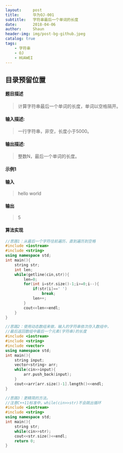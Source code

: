 ```yaml
---
layout:     post
title:      华为OJ-001
subtitle:	字符串最后一个单词的长度
date:       2018-04-06
author:     Shaun
header-img: img/post-bg-github.jpeg
catalog: true
tags:
	- 字符串
    - OJ
    - HUAWEI
---
```


## 目录预留位置

#### 题目描述

> 计算字符串最后一个单词的长度，单词以空格隔开。

#### 输入描述:

> 一行字符串，非空，长度小于5000。

#### 输出描述:

> 整数N，最后一个单词的长度。

#### 示例1

#### 输入

> hello world

#### 输出

> 5



#### 算法实现

```C++
//思路1：从最后一个字符往前遍历，直到遍历到空格
#include <iostream>
#include <string>
using namespace std;
int main(){
    string str;
    int len;
    while(getline(cin,str)){
        len=0;
        for(int i=str.size()-1;i>=0;i--){
            if(str[i]==' ')
                break;
            len++;
        }
        cout<<len<<endl;
    }
}
```

```C++
//思路2：使用动态数组来做，输入的字符串依次存入数组中，
//最后返回数组中最后一个元素(字符串)的长度
#include <iostream>
#include <string>
#include <vector>
using namespace std;
int main(){
    string input;
    vector<string> arr;
    while(cin>>input){
        arr.push_back(input);
    }
    cout<<arr[arr.size()-1].length()<<endl;
}
```

```C++
//思路3：更精简的方法。
//注意C++11标准中，while(cin>>str)不会跳出循环
#include <iostream>
#include <string>
using namespace std;
int main(){
    string str;
    while(cin>>str);
    cout<<str.size()<<endl;
    return 0;
}
```








